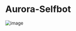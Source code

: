 # Aurora-Selfbot

![image](https://media.discordapp.net/attachments/1349662985748090983/1349663918506905632/IMG_5439.jpg?ex=67d494b9&is=67d34339&hm=81ae6cffdf10942035f477e451789c5e3f64c291ac3c227cbef5add2dc4e1dfc&=&format=webp)
